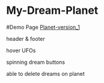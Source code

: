 # My-Dream-Planet

#Demo Page
[Planet-version_1](https://jacky0707.github.io/My-Dream-Planet/public/html/homePage.html)

header & footer

hover UFOs

spinning dream buttons

able to delete dreams on planet
